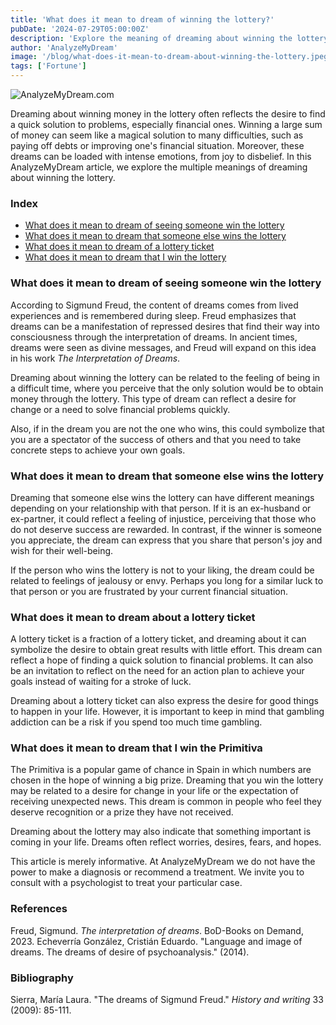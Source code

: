```yaml
---
title: 'What does it mean to dream of winning the lottery?'
pubDate: '2024-07-29T05:00:00Z'
description: 'Explore the meaning of dreaming about winning the lottery and how these dreams can reflect your desires, emotions, and expectations in life.'
author: 'AnalyzeMyDream'
image: '/blog/what-does-it-mean-to-dream-about-winning-the-lottery.jpeg'
tags: ['Fortune']
---
```


![AnalyzeMyDream.com](/blog/what-does-it-mean-to-dream-about-winning-the-lottery.jpeg)

Dreaming about winning money in the lottery often reflects the desire to find a quick solution to problems, especially financial ones. Winning a large sum of money can seem like a magical solution to many difficulties, such as paying off debts or improving one's financial situation. Moreover, these dreams can be loaded with intense emotions, from joy to disbelief. In this AnalyzeMyDream article, we explore the multiple meanings of dreaming about winning the lottery.

### Index

- [What does it mean to dream of seeing someone win the lottery](#what-does-it-mean-to-dream-of-seeing-win-the-lottery)
- [What does it mean to dream that someone else wins the lottery](#what-does-it-mean-to-dream-that-someone-else-wins-the-lottery)
- [What does it mean to dream of a lottery ticket](#what-does-it-mean-to-dream-of-a-lottery-ticket)
- [What does it mean to dream that I win the lottery](#what-does-it-mean-to-dream-that-I-win-the-lottery)

### What does it mean to dream of seeing someone win the lottery

According to Sigmund Freud, the content of dreams comes from lived experiences and is remembered during sleep. Freud emphasizes that dreams can be a manifestation of repressed desires that find their way into consciousness through the interpretation of dreams. In ancient times, dreams were seen as divine messages, and Freud will expand on this idea in his work *The Interpretation of Dreams*.

Dreaming about winning the lottery can be related to the feeling of being in a difficult time, where you perceive that the only solution would be to obtain money through the lottery. This type of dream can reflect a desire for change or a need to solve financial problems quickly. 

Also, if in the dream you are not the one who wins, this could symbolize that you are a spectator of the success of others and that you need to take concrete steps to achieve your own goals. 

### What does it mean to dream that someone else wins the lottery

Dreaming that someone else wins the lottery can have different meanings depending on your relationship with that person. If it is an ex-husband or ex-partner, it could reflect a feeling of injustice, perceiving that those who do not deserve success are rewarded. In contrast, if the winner is someone you appreciate, the dream can express that you share that person's joy and wish for their well-being. 

If the person who wins the lottery is not to your liking, the dream could be related to feelings of jealousy or envy. Perhaps you long for a similar luck to that person or you are frustrated by your current financial situation.

### What does it mean to dream about a lottery ticket

A lottery ticket is a fraction of a lottery ticket, and dreaming about it can symbolize the desire to obtain great results with little effort. This dream can reflect a hope of finding a quick solution to financial problems. It can also be an invitation to reflect on the need for an action plan to achieve your goals instead of waiting for a stroke of luck.

Dreaming about a lottery ticket can also express the desire for good things to happen in your life. However, it is important to keep in mind that gambling addiction can be a risk if you spend too much time gambling.

### What does it mean to dream that I win the Primitiva

The Primitiva is a popular game of chance in Spain in which numbers are chosen in the hope of winning a big prize. Dreaming that you win the lottery may be related to a desire for change in your life or the expectation of receiving unexpected news. This dream is common in people who feel they deserve recognition or a prize they have not received.

Dreaming about the lottery may also indicate that something important is coming in your life. Dreams often reflect worries, desires, fears, and hopes. 

This article is merely informative. At AnalyzeMyDream we do not have the power to make a diagnosis or recommend a treatment. We invite you to consult with a psychologist to treat your particular case.

### References

Freud, Sigmund. *The interpretation of dreams*. BoD-Books on Demand, 2023. 
Echeverría González, Cristián Eduardo. "Language and image of dreams. The dreams of desire of psychoanalysis." (2014).

### Bibliography

Sierra, María Laura. "The dreams of Sigmund Freud." *History and writing* 33 (2009): 85-111.